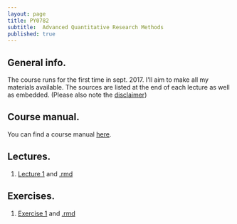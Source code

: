 ```yaml
---
layout: page
title: PY0782
subtitle:  Advanced Quantitative Research Methods 
published: true
---
```


## General info. 

The course runs for the first time in sept. 2017. I'll aim to make all my materials available. The sources are listed at the end of each lecture as well as embedded. (Please also note the [disclaimer](https://sites.google.com/site/thomasvpollet/disclaimer))

## Course manual.

You can find a course manual [here](/outline_statistics_mres.course-11-9web.md).

## Lectures.

1. [Lecture 1](PY_0782/Lecture1.html) and [.rmd](https://drive.google.com/open?id=0Bw-5pwTzGZ7ZazhWQ1kwdko1cXM)


## Exercises.

1. [Exercise 1](PY_0782/Exercise_1.html) and [.rmd](https://drive.google.com/open?id=0Bw-5pwTzGZ7ZM01sYVgyRVZCVU0)



